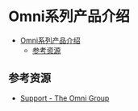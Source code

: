 # Omni系列产品介绍

<!--ts-->
* [Omni系列产品介绍](#omni系列产品介绍)
   * [参考资源](#参考资源)

<!-- Created by https://github.com/ekalinin/github-markdown-toc -->
<!-- Added by: runner, at: Tue Jul 19 14:36:16 UTC 2022 -->

<!--te-->

## 参考资源

- [Support - The Omni Group](https://support.omnigroup.com/manuals/)